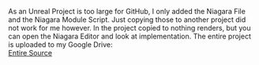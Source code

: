 As an Unreal Project is too large for GitHub, I only added the Niagara File and the Niagara Module Script. Just copying those to another project did not work for me however. In the project copied to nothing renders, but you can open the Niagara Editor and look at implementation. The entire project is uploaded to my Google Drive:  
[Entire Source](https://drive.google.com/file/d/1XvmFioOkdx0dTpnOMczApJwo8YOsVUjR/view?usp=sharing)